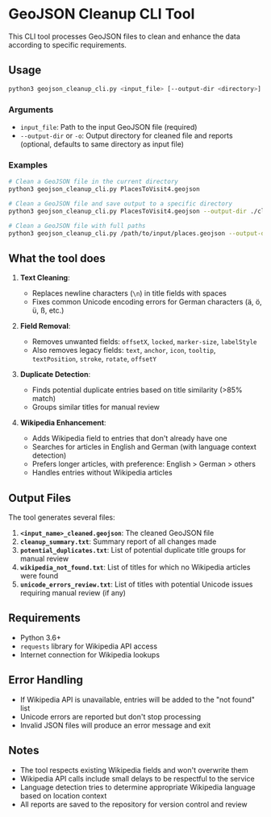 # GeoJSON Cleanup CLI Tool

This CLI tool processes GeoJSON files to clean and enhance the data according to specific requirements.

## Usage

```bash
python3 geojson_cleanup_cli.py <input_file> [--output-dir <directory>]
```

### Arguments

- `input_file`: Path to the input GeoJSON file (required)
- `--output-dir` or `-o`: Output directory for cleaned file and reports (optional, defaults to same directory as input file)

### Examples

```bash
# Clean a GeoJSON file in the current directory
python3 geojson_cleanup_cli.py PlacesToVisit4.geojson

# Clean a GeoJSON file and save output to a specific directory
python3 geojson_cleanup_cli.py PlacesToVisit4.geojson --output-dir ./cleaned

# Clean a GeoJSON file with full paths
python3 geojson_cleanup_cli.py /path/to/input/places.geojson --output-dir /path/to/output
```

## What the tool does

1. **Text Cleaning**:
   - Replaces newline characters (`\n`) in title fields with spaces
   - Fixes common Unicode encoding errors for German characters (ä, ö, ü, ß, etc.)

2. **Field Removal**:
   - Removes unwanted fields: `offsetX`, `locked`, `marker-size`, `labelStyle`
   - Also removes legacy fields: `text`, `anchor`, `icon`, `tooltip`, `textPosition`, `stroke`, `rotate`, `offsetY`

3. **Duplicate Detection**:
   - Finds potential duplicate entries based on title similarity (>85% match)
   - Groups similar titles for manual review

4. **Wikipedia Enhancement**:
   - Adds Wikipedia field to entries that don't already have one
   - Searches for articles in English and German (with language context detection)
   - Prefers longer articles, with preference: English > German > others
   - Handles entries without Wikipedia articles

## Output Files

The tool generates several files:

1. **`<input_name>_cleaned.geojson`**: The cleaned GeoJSON file
2. **`cleanup_summary.txt`**: Summary report of all changes made
3. **`potential_duplicates.txt`**: List of potential duplicate title groups for manual review
4. **`wikipedia_not_found.txt`**: List of titles for which no Wikipedia articles were found
5. **`unicode_errors_review.txt`**: List of titles with potential Unicode issues requiring manual review (if any)

## Requirements

- Python 3.6+
- `requests` library for Wikipedia API access
- Internet connection for Wikipedia lookups

## Error Handling

- If Wikipedia API is unavailable, entries will be added to the "not found" list
- Unicode errors are reported but don't stop processing
- Invalid JSON files will produce an error message and exit

## Notes

- The tool respects existing Wikipedia fields and won't overwrite them
- Wikipedia API calls include small delays to be respectful to the service
- Language detection tries to determine appropriate Wikipedia language based on location context
- All reports are saved to the repository for version control and review